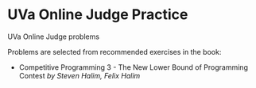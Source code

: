 # UVa Online Judge Practice
UVa Online Judge problems

Problems are selected from recommended exercises in the book:
- Competitive Programming 3 - The New Lower Bound of Programming Contest _by Steven Halim, Felix Halim_
